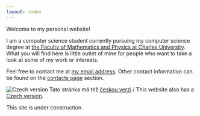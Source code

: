 ```yaml
---
layout: index
---
```


Welcome to my personal website! 

I am a computer science student currently pursuing my computer science degree at [the Faculty of Mathematics and Physics at Charles University](https://www.mff.cuni.cz/en). What you will find here is little outlet of mine for people who want to take a look at some of my work or interests.

Feel free to contact me at [my email address](mailto:zdnek.tomis@gmail.com). Other contact information can be found on the [contacts page](/contacts) section.

<span class="flag">![Czech version](/flag/cz.svg)</span>
Tato stránka má též [českou verzi](/cs) / This website also has a [Czech version](/cs).

This site is under construction. 
